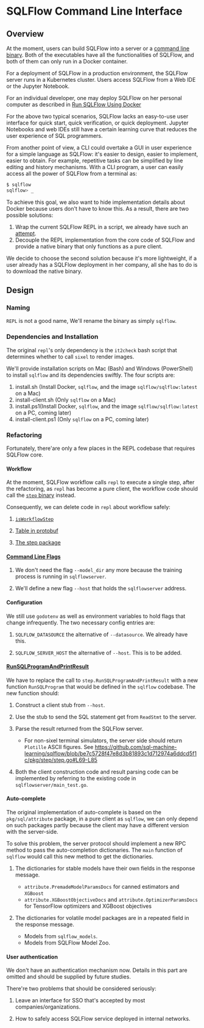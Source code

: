 # SQLFlow Command Line Interface

## Overview

At the moment, users can build SQLFlow into a server or a [command line binary](../run/repl.md). Both of the executables have all the functionalities of SQLFlow, and both of them can only run in a Docker container.

For a deployment of SQLFlow in a production environment, the SQLFlow server runs in a Kubernetes cluster. Users access SQLFlow from a Web IDE or the Jupyter Notebook.

For an individual developer, one may deploy SQLFlow on her personal computer as described in [Run SQLFlow Using Docker](../run/docker.md)

For the above two typical scenarios, SQLFlow lacks an easy-to-use user interface for quick start, quick verification, or quick deployment. Jupyter Notebooks and web IDEs still have a certain learning curve that reduces the user experience of SQL programmers. 

From another point of view, a CLI could overtake a GUI in user experience for a simple language as SQLFlow: it's easier to design, easier to implement, easier to obtain. For example, repetitive tasks can be simplified by line editing and history mechanisms. With a CLI program, a user can easily access all the power of SQLFlow from a terminal as:

```bash
$ sqlflow
sqlflow> _
```

To achieve this goal, we also want to hide implementation details about Docker because users don't have to know this. As a result, there are two possible solutions:
1. Wrap the current SQLFlow REPL in a script, we already have such an [attempt](https://github.com/sql-machine-learning/sqlflow/pull/2114).
1. Decouple the REPL implementation from the core code of SQLFlow and provide a native binary that only functions as a pure client.

We decide to choose the second solution because it's more lightweight, if a user already has a SQLFlow deployment in her company, all she has to do is to download the native binary.

## Design

### Naming

`REPL` is not a good name, We'll rename the binary as simply `sqlflow`.

### Dependencies and Installation

The original `repl`'s only dependency is the `it2check` bash script that determines whether to call `sixel` to render images.

We'll provide installation scripts on Mac (Bash) and Windows (PowerShell) to install `sqlflow` and its dependencies swiftly. The four scripts are:

1. install.sh (Install Docker, `sqlflow`, and the image `sqlflow/sqlflow:latest` on a Mac)
1. install-client.sh (Only `sqlflow` on a Mac)
1. install.ps1(Install Docker, `sqlflow`, and the image `sqlflow/sqlflow:latest` on a PC, coming later)
1. install-client.ps1 (Only `sqlflow` on a PC, coming later)

### Refactoring

Fortunately, there'are only a few places in the REPL codebase that requires SQLFlow core.

#### Workflow

At the moment, SQLFlow workflow calls `repl` to execute a single step, after the refactoring, as `repl` has become a pure client, the workflow code should call the [`step` binary](https://github.com/sql-machine-learning/sqlflow/blob/be7c5728f47e8d3b81893c1d712974a6ddcd5f1c/cmd/step/step.go#L45-L53) instead.

Consequently, we can delete code in `repl` about workflow safely:

1. [`isWorkflowStep`](https://github.com/sql-machine-learning/sqlflow/blob/be7c5728f47e8d3b81893c1d712974a6ddcd5f1c/cmd/repl/repl.go#L314-L320)

1. [Table in protobuf](https://github.com/sql-machine-learning/sqlflow/blob/be7c5728f47e8d3b81893c1d712974a6ddcd5f1c/cmd/repl/repl.go#L161-L163)

1. [The step package](https://github.com/sql-machine-learning/sqlflow/blob/be7c5728f47e8d3b81893c1d712974a6ddcd5f1c/cmd/repl/repl.go#L35)

#### [Command Line Flags](https://github.com/sql-machine-learning/sqlflow/blob/be7c5728f47e8d3b81893c1d712974a6ddcd5f1c/cmd/repl/repl.go#L261-L268)

1. We don't need the flag `--model_dir` any more because the training process is running in `sqlflowserver`.

1. We'll define a new flag `--host` that holds the `sqlflowserver` address.

#### Configuration
We still use `godotenv` as well as environment variables to hold flags that change infrequently. The two necessary config entries are:

1. `SQLFLOW_DATASOURCE` the alternative of `--datasource`. We already have this.

1. `SQLFLOW_SERVER_HOST` the alternative of `--host`. This is to be added.

#### [RunSQLProgramAndPrintResult](https://github.com/sql-machine-learning/sqlflow/blob/be7c5728f47e8d3b81893c1d712974a6ddcd5f1c/cmd/repl/repl.go#L175)
 
We have to replace the call to `step.RunSQLProgramAndPrintResult` with a new function `RunSQLProgram` that would be defined in the `sqlflow` codebase. The new function should:

1. Construct a client stub from `--host`. 

1. Use the stub to send the SQL statement get from `ReadStmt` to the server.

1. Parse the result returned from the SQLFlow server.
    - For non-sixel terminal simulators, the server side should return `Plotille` ASCII figures. See https://github.com/sql-machine-learning/sqlflow/blob/be7c5728f47e8d3b81893c1d712974a6ddcd5f1c/pkg/step/step.go#L69-L85

1. Both the client construction code and result parsing code can be implemented by referring to the existing code in `sqlflowserver/main_test.go`.

#### Auto-complete
The original implementation of auto-complete is based on the `pkg/sql/attribute` package, in a pure client as `sqlflow`, we can only depend on such packages partly because the client may have a different version with the server-side.

To solve this problem, the server protocol should implement a new RPC method to pass the auto-completion dictionaries. The `main` function of `sqlflow` would call this new method to get the dictionaries.

1. The dictionaries for stable models have their own fields in the response message.
    - `attribute.PremadeModelParamsDocs` for canned estimators and `XGBoost`
	- `attribute.XGBoostObjectiveDocs` and `attribute.OptimizerParamsDocs` for TensorFlow optimizers and XGBoost objectives

2. The dictionaries for volatile model packages are in a repeated field in the response message.
    - Models from `sqlflow_models`.
	- Models from SQLFlow Model Zoo.

#### User authentication
We don't have an authentication mechanism now. Details in this part are omitted and should be supplied by future studies.

There're two problems that should be considered seriously:

1. Leave an interface for SSO that's accepted by most companies/organizations.

1. How to safely access SQLFlow service deployed in internal networks.
